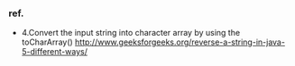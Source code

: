 ### ref.
- 4.Convert the input string into character array by using the toCharArray() http://www.geeksforgeeks.org/reverse-a-string-in-java-5-different-ways/
